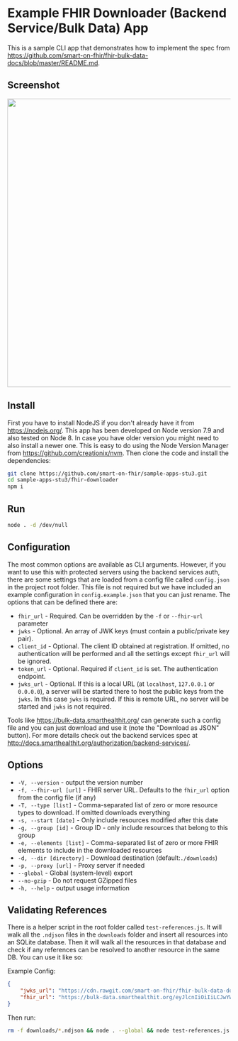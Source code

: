# Example FHIR Downloader (Backend Service/Bulk Data) App

This is a sample CLI app that demonstrates how to implement the spec from https://github.com/smart-on-fhir/fhir-bulk-data-docs/blob/master/README.md.

## Screenshot
<img src="screenshot.png" width="650" />

## Install

First you have to install NodeJS if you don't already have it from https://nodejs.org/. This app has been developed on Node version 7.9 and also tested on Node 8. In case you have older version you might need to also install a newer one. This is easy to do using the Node Version Manager from https://github.com/creationix/nvm. Then clone the code and install the dependencies:
```sh
git clone https://github.com/smart-on-fhir/sample-apps-stu3.git
cd sample-apps-stu3/fhir-downloader
npm i
```

## Run
```sh
node . -d /dev/null
```

## Configuration

The most common options are available as CLI arguments. However, if you want to use this with protected servers using the backend services auth, there are some settings that are loaded from a config file called `config.json` in the project root folder. This file is not required but we have included an example configuration in `config.example.json` that you can just rename. The options that can be defined there are:
- `fhir_url`    - Required. Can be overridden by the `-f` or `--fhir-url` parameter
- `jwks`        - Optional. An array of JWK keys (must contain a public/private key pair).
- `client_id`   - Optional. The client ID obtained at registration. If omitted, no authentication will be performed and all the settings except `fhir_url` will be ignored.
- `token_url`   - Optional. Required if `client_id` is set. The authentication endpoint.
- `jwks_url`    - Optional. If this is a local URL (at `localhost`, `127.0.0.1` or `0.0.0.0`), a server will be started there to host the public keys
                  from the `jwks`. In this case `jwks` is required. If this is remote URL, no server will be started and `jwks` is not required.

Tools like https://bulk-data.smarthealthit.org/ can generate such a config file and you can just download and use it (note the "Download as JSON" button). For more details check out the backend services spec at http://docs.smarthealthit.org/authorization/backend-services/.


## Options

- `-V, --version`         - output the version number
- `-f, --fhir-url [url]`  - FHIR server URL. Defaults to the `fhir_url` option from the config file (if any)
- `-T, --type [list]`     - Comma-separated list of zero or more resource types to download. If omitted downloads everything
- `-s, --start [date]`    - Only include resources modified after this date
- `-g, --group [id]`      - Group ID - only include resources that belong to this group
- `-e, --elements [list]` - Comma-separated list of zero or more FHIR elements to include in the downloaded resources
- `-d, --dir [directory]` - Download destination (default:`./downloads`)
- `-p, --proxy [url]`     - Proxy server if needed
- `--global`              - Global (system-level) export
- `--no-gzip`             - Do not request GZipped files
- `-h, --help`            - output usage information

## Validating References
There is a helper script in the root folder called `test-references.js`. It will walk all the `.ndjson`
files in the `downloads` folder and insert all resources into an SQLite database. Then it will walk all the resources
in that database and check if any references can be resolved to another resource in the same DB.
You can use it like so:

Example Config:
```json
{
    "jwks_url": "https://cdn.rawgit.com/smart-on-fhir/fhir-bulk-data-docs/master/sample-jwks/RS384.public.json",
    "fhir_url": "https://bulk-data.smarthealthit.org/eyJlcnIiOiIiLCJwYWdlIjoxMDAwMCwiZHVyIjoxMCwidGx0IjoxNSwibSI6MX0/fhir"
}
```
Then run:
```sh
rm -f downloads/*.ndjson && node . --global && node test-references.js
```
